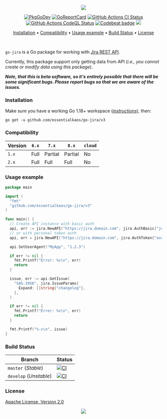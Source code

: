 <p align="center"><a href="#readme"><img src="https://gh.kaos.st/go-jira.svg"/></a></p>

<p align="center">
  <a href="https://kaos.sh/g/go-jira.v2"><img src="https://gh.kaos.st/godoc.svg" alt="PkgGoDev" /></a>
  <a href="https://kaos.sh/r/go-jira"><img src="https://kaos.sh/r/go-jira.svg" alt="GoReportCard" /></a>
  <a href="https://kaos.sh/w/go-jira/ci"><img src="https://kaos.sh/w/go-jira/ci.svg" alt="GitHub Actions CI Status" /></a>
  <a href="https://kaos.sh/w/go-jira/codeql"><img src="https://kaos.sh/w/go-jira/codeql.svg" alt="GitHub Actions CodeQL Status" /></a>
  <a href="https://kaos.sh/b/go-jira"><img src="https://kaos.sh/b/29517531-a03f-41a5-8ef3-e77c8867d6d9.svg" alt="Codebeat badge" /></a>
  <a href="#license"><img src="https://gh.kaos.st/apache2.svg"></a>
</p>

<p align="center"><a href="#installation">Installation</a> • <a href="#compatibility">Compatibility</a> • <a href="#usage-example">Usage example</a> • <a href="#build-status">Build Status</a> • <a href="#license">License</a></p>

<br/>

`go-jira` is a Go package for working with [Jira REST API](https://docs.atlassian.com/software/jira/docs/api/REST/6.4.13/).

Currently, this package support only getting data from API (_i.e., you cannot create or modify data using this package_).

_**Note, that this is beta software, so it's entirely possible that there will be some significant bugs. Please report bugs so that we are aware of the issues.**_

### Installation

Make sure you have a working Go 1.18+ workspace (_[instructions](https://golang.org/doc/install)_), then:

````
go get -u github.com/essentialkaos/go-jira/v3
````

### Compatibility

| Version | `6.x` | `7.x`   | `8.x`   | `cloud` |
|---------|-------|---------|---------|---------|
| `1.x`   | Full  | Partial | Partial | No      |
| `2.x`   | Full  | Full    | Full    | No      |

### Usage example

```go
package main

import (
  "fmt"
  "github.com/essentialkaos/go-jira/v3"
)

func main() {
  // Create API instance with basic auth
  api, err := jira.NewAPI("https://jira.domain.com", jira.AuthBasic{"john", "MySuppaPAssWOrd"})
  // or with personal token auth
  api, err = jira.NewAPI("https://jira.domain.com", jira.AuthToken{"avaMTxxxqKaxpFHpmwHPXhjmUFfAJMaU3VXUji73EFhf"})

  api.SetUserAgent("MyApp", "1.2.3")

  if err != nil {
    fmt.Printf("Error: %v\n", err)
    return
  }

  issue, err := api.GetIssue(
    "SAS-1956", jira.IssueParams{
      Expand: []string{"changelog"},
    },
  )

  if err != nil {
    fmt.Printf("Error: %v\n", err)
    return
  }

  fmt.Printf("%-v\n", issue)
}
```

### Build Status

| Branch     | Status |
|------------|--------|
| `master` (_Stable_) | [![CI](https://kaos.sh/w/go-jira/ci.svg?branch=master)](https://kaos.sh/w/go-jira/ci?query=branch:master) |
| `develop` (_Unstable_) | [![CI](https://kaos.sh/w/go-jira/ci.svg?branch=develop)](https://kaos.sh/w/go-jira/ci?query=branch:develop) |

### License

[Apache License, Version 2.0](https://www.apache.org/licenses/LICENSE-2.0)

<p align="center"><a href="https://essentialkaos.com"><img src="https://gh.kaos.st/ekgh.svg"/></a></p>
